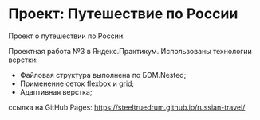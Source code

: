 # Проект: Путешествие по России

Проект о путешествии по России.

Проектная работа №3 в Яндекс.Практикум.
Использованы технологии верстки:
- Файловая структура выполнена по БЭМ.Nested;
- Применение сеток flexbox и grid;
- Адаптивная верстка;

ссылка на GitHub Pages: https://steeltruedrum.github.io/russian-travel/
